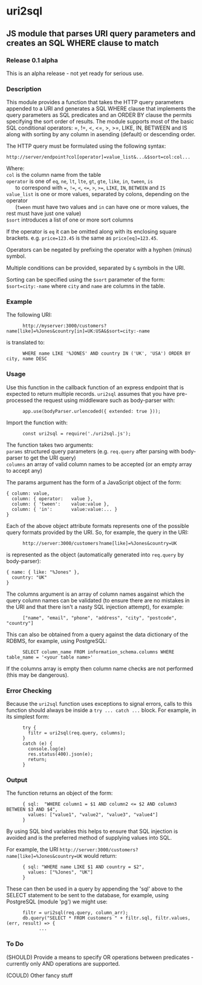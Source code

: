 # uri2sql
## JS module that parses URI query parameters and creates an SQL WHERE clause to match
### Release 0.1 alpha
This is an alpha release - not yet ready for serious use.
### Description
This module provides a function that takes the HTTP query parameters appended to a URI and generates a SQL WHERE clause that implements the query parameters as SQL predicates and an ORDER BY clause the permits specifying the sort order of results. The module supports most of the basic SQL conditional operators: =, !=, <, <=, >, >=, LIKE, IN, BETWEEN and IS along with sorting by any column in asending (default) or descending order.

The HTTP query must be formulated using the following syntax:
```
http://server/endpoint?col[operator]=value_list&...&$sort=col:col...
```
Where:<br>
`col` is the column name from the table<br>
`operator` is one of `eq`, `ne`, `lt`, `lte`, `gt`, `gte`, `like`, `in`, `tween`, `is`<br>
&nbsp;&nbsp;&nbsp;&nbsp;&nbsp;&nbsp;to correspond with `=`, `!=`, `<`, `<=`, `>`, `>=`, `LIKE`, `IN`, `BETWEEN` and `IS`<br>
`value_list` is one or more values, separated by colons, depending on the operator<br>
&nbsp;&nbsp;&nbsp;&nbsp;&nbsp;&nbsp;(`tween` must have two values and `in` can have one or more values, the rest must have just one value)<br>
`$sort` introduces a list of one or more sort columns

If the operator is `eq` it can be omitted along with its enclosing square brackets. e.g. `price=123.45` is the same as `price[eq]=123.45`.

Operators can be negated by prefixing the operator with a hyphen (minus) symbol.

Multiple conditions can be provided, separated by `&` symbols in the URI.

Sorting can be specified using the `$sort` parameter of the form: `$sort=city:-name` where `city` and `name` are columns in the table.

### Example
The following URI:<br>
```
      http://myserver:3000/customers?name[like]=%Jones&country[in]=UK:USA&$sort=city:-name
```
is translated to:
```
      WHERE name LIKE '%JONES' AND country IN ('UK', 'USA') ORDER BY city, name DESC
```

### Usage
Use this function in the callback function of an express endpoint that is expected to return multiple records. `uri2sql` assumes that you have pre-processed the request using middleware such as body-parser with:
```
      app.use(bodyParser.urlencoded({ extended: true }));
```
Import the function with:
```
      const uri2sql = require('./uri2sql.js');
```
The function takes two arguments:<br>
`params` structured query parameters (e.g. `req.query` after parsing with body-parser to get the URI query)<br>
`columns` an array of valid column names to be accepted (or an empty array to accept any)

The params argument has the form of a JavaScript object of the form:
```
{ column: value,
  column: { operator:   value },
  column: { 'tween':    value:value },
  column: { 'in':       value:value:... }
}
```
Each of the above object attribute formats represents one of the possible query formats provided by the URI.  So, for example, the query in the URI:
```
      http://server:3000/customers?name[like]=%Jones&country=UK
```
is represented as the object (automatically generated into `req.query` by body-parser):
```
{ name: { like: "%Jones" },
  country: "UK"
}
```
The columns argument is an array of column names asgainst which the query column names can be validated (to ensure there are no mistakes in the URI and that there isn't a nasty SQL injection attempt), for example:
```
      ["name", "email", "phone", "address", "city", "postcode", "country"]
```
This can also be obtained from a query against the data dictionary of the RDBMS, for example, using PostgreSQL:
```
      SELECT column_name FROM information_schema.columns WHERE table_name = '<your table name>'
```
If the columns array is empty then column name checks are not performed (this may be dangerous).

### Error Checking
Because the `uri2sql` function uses exceptions to signal errors, calls to this function should always be inside a `try ... catch ...` block.  For example, in its simplest form:
```
      try {
        filtr = uri2sql(req.query, columns);
      }
      catch (e) {
        console.log(e)
        res.status(400).json(e);
        return;
      }
```

### Output
The function returns an object of the form:
```
      { sql:  "WHERE column1 = $1 AND column2 <= $2 AND column3 BETWEEN $3 AND $4",
        values: ["value1", "value2", "value3", "value4"]
      }
```
By using SQL bind variables this helps to ensure that SQL injection is avoided and is the preferred method of supplying values into SQL.

For example, the URI `http://server:3000/customers?name[like]=%Jones&country=UK` would return:
```
      { sql: "WHERE name LIKE $1 AND country = $2",
        values: ["%Jones", "UK"]
      }
```

These can then be used in a query by appending the 'sql' above to the SELECT statement to be sent to the database, for example, using PostgreSQL (module 'pg') we might use:
```
      filtr = uri2sql(req.query, column_arr);
      db.query("SELECT * FROM customers " + filtr.sql, filtr.values, (err, result) => {
            ...
```

### To Do
(SHOULD) Provide a means to specify OR operations between predicates - currently only AND operations are supported.

(COULD) Other fancy stuff
